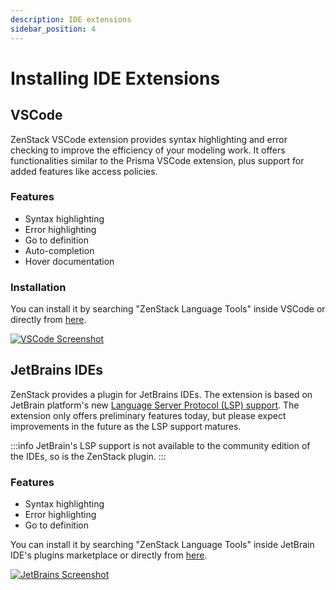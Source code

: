 ```yaml
---
description: IDE extensions
sidebar_position: 4
---
```


# Installing IDE Extensions

## VSCode

ZenStack VSCode extension provides syntax highlighting and error checking to improve the efficiency of your modeling work. It offers functionalities similar to the Prisma VSCode extension, plus support for added features like access policies.

### Features

- Syntax highlighting
- Error highlighting
- Go to definition
- Auto-completion
- Hover documentation

### Installation

You can install it by searching "ZenStack Language Tools" inside VSCode or directly from [here](https://marketplace.visualstudio.com/items?itemName=zenstack.zenstack).

[![VSCode Screenshot](/img/vscode-screenshot.png)](https://marketplace.visualstudio.com/items?itemName=zenstack.zenstack)

## JetBrains IDEs

ZenStack provides a plugin for JetBrains IDEs. The extension is based on JetBrain platform's new [Language Server Protocol (LSP) support](https://blog.jetbrains.com/platform/2023/07/lsp-for-plugin-developers/). The extension only offers preliminary features today, but please expect improvements in the future as the LSP support matures.

:::info
JetBrain's LSP support is not available to the community edition of the IDEs, so is the ZenStack plugin.
:::

### Features

- Syntax highlighting
- Error highlighting
- Go to definition

You can install it by searching "ZenStack Language Tools" inside JetBrain IDE's plugins marketplace or directly from [here](https://plugins.jetbrains.com/plugin/23397-zenstack-language-tools).

[![JetBrains Screenshot](/img/jetbrains-screenshot.png)](https://plugins.jetbrains.com/plugin/17210-zenstack-language-tools)
